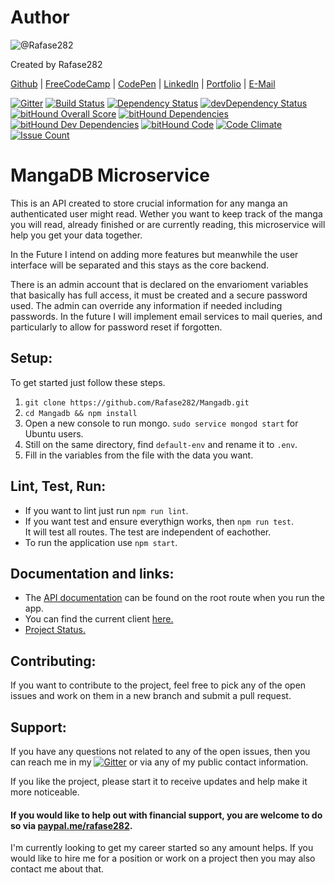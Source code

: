 # Author

![@Rafase282](https://avatars0.githubusercontent.com/Rafase282?&s=128)

Created by Rafase282

[Github](https://github.com/Rafase282) | [FreeCodeCamp](http://www.freecodecamp.com/rafase282) | [CodePen](http://codepen.io/Rafase282/) | [LinkedIn](https://www.linkedin.com/in/rafase282) | [Portfolio](https://rafase282.github.io/) | [E-Mail](mailto:rafase282@gmail.com)

[![Gitter](https://badges.gitter.im/Rafase282/Mangadb.svg)](https://gitter.im/Rafase282/Mangadb?utm_source=badge&utm_medium=badge&utm_campaign=pr-badge) [![Build Status](https://travis-ci.org/Rafase282/Mangadb.svg?branch=master)](https://travis-ci.org/Rafase282/Mangadb) [![Dependency Status](https://david-dm.org/Rafase282/Mangadb.svg)](https://david-dm.org/Rafase282/Mangadb) [![devDependency Status](https://david-dm.org/Rafase282/Mangadb/dev-status.svg)](https://david-dm.org/Rafase282/Mangadb#info=devDependencies) [![bitHound Overall Score](https://www.bithound.io/github/Rafase282/Mangadb/badges/score.svg)](https://www.bithound.io/github/Rafase282/Mangadb) [![bitHound Dependencies](https://www.bithound.io/github/Rafase282/Mangadb/badges/dependencies.svg)](https://www.bithound.io/github/Rafase282/Mangadb/master/dependencies/npm) [![bitHound Dev Dependencies](https://www.bithound.io/github/Rafase282/Mangadb/badges/devDependencies.svg)](https://www.bithound.io/github/Rafase282/Mangadb/master/dependencies/npm) [![bitHound Code](https://www.bithound.io/github/Rafase282/Mangadb/badges/code.svg)](https://www.bithound.io/github/Rafase282/Mangadb) [![Code Climate](https://codeclimate.com/github/Rafase282/Mangadb/badges/gpa.svg)](https://codeclimate.com/github/Rafase282/Mangadb) [![Issue Count](https://codeclimate.com/github/Rafase282/Mangadb/badges/issue_count.svg)](https://codeclimate.com/github/Rafase282/Mangadb)

# MangaDB Microservice

This is an API created to store crucial information for any manga an authenticated user might read. Wether you want to keep track of the manga you will read, already finished or are currently reading, this microservice will help you get your data together.

In the Future I intend on adding more features but meanwhile the user interface will be separated and this stays as the core backend.

There is an admin account that is declared on the envarioment variables that basically has full access, it must be created and a secure password used. The admin can override any information if needed including passwords. In the future I will implement email services to mail queries, and particularly to allow for password reset if forgotten.

## Setup:

To get started just follow these steps.

1. `git clone https://github.com/Rafase282/Mangadb.git`
2. `cd Mangadb && npm install`
3. Open a new console to run mongo. `sudo service mongod start` for Ubuntu users.
4. Still on the same directory, find `default-env` and rename it to `.env`.
5. Fill in the variables from the file with the data you want.

## Lint, Test, Run:

- If you want to lint just run `npm run lint`.
- If you want test and ensure everythign works, then `npm run test`.<br>
  It will test all routes. The test are independent of eachother.
- To run the application use `npm start`.

## Documentation and links:

- The [API documentation](http://localhost:3000/) can be found on the root route when you run the app.
- You can find the current client [here.](https://manga-client.herokuapp.com/)
- [Project Status.](https://github.com/Rafase282/Mangadb/projects/1)

## Contributing:

If you want to contribute to the project, feel free to pick any of the open issues and work on them in a new branch and submit a pull request.

## Support:

If you have any questions not related to any of the open issues, then you can reach me in my [![Gitter](https://badges.gitter.im/Rafase282/Mangadb.svg)](https://gitter.im/Rafase282/Mangadb?utm_source=badge&utm_medium=badge&utm_campaign=pr-badge) or via any of my public contact information.

If you like the project, please start it to receive updates and help make it more noticeable.

#### If you would like to help out with financial support, you are welcome to do so via [paypal.me/rafase282](paypal.me/rafase282).

I'm currently looking to get my career started so any amount helps. If you would like to hire me for a position or work on a project then you may also contact me about that.
